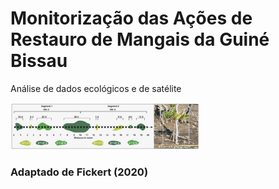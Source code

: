 # Monitorização das Ações de Restauro de Mangais da Guiné Bissau

Análise de dados ecológicos e de satélite

<img src="figures/README-amostragem_linear.png" width="60%" />


### Adaptado de Fickert (2020)

